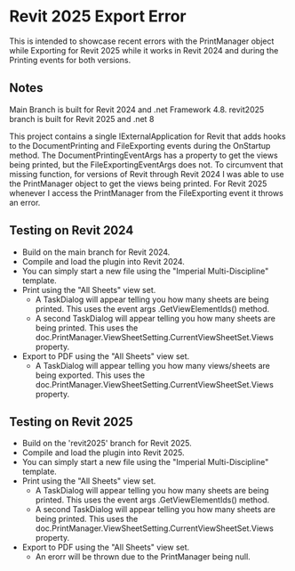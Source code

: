 # Revit 2025 Export Error
This is intended to showcase recent errors with the PrintManager object while Exporting for Revit 2025 while it works in Revit 2024 and during the Printing events for both versions.

## Notes
Main Branch is built for Revit 2024 and .net Framework 4.8. revit2025 branch is built for Revit 2025 and .net 8

This project contains a single IExternalApplication for Revit that adds hooks to the DocumentPrinting and FileExporting events during the OnStartup method. The DocumentPrintingEventArgs has a property to get the views being printed, but the FileExportingEventArgs does not. To circumvent that missing function, for versions of Revit through Revit 2024 I was able to use the PrintManager object to get the views being printed. For Revit 2025 whenever I access the PrintManager from the FileExporting event it throws an error.

## Testing on Revit 2024
- Build on the main branch for Revit 2024.
- Compile and load the plugin into Revit 2024.
- You can simply start a new file using the "Imperial Multi-Discipline"  template.
- Print using the "All Sheets" view set.
  - A TaskDialog will appear telling you how many sheets are being printed. This uses the event args .GetViewElementIds() method.
  - A second TaskDialog will appear telling you how many sheets are being printed. This uses the doc.PrintManager.ViewSheetSetting.CurrentViewSheetSet.Views property.
- Export to PDF using the "All Sheets" view set.
  - A TaskDialog will appear telling you how many views/sheets are being exported. This uses the doc.PrintManager.ViewSheetSetting.CurrentViewSheetSet.Views property.

## Testing on Revit 2025
- Build on the 'revit2025' branch for Revit 2025.
- Compile and load the plugin into Revit 2025.
- You can simply start a new file using the "Imperial Multi-Discipline"  template.
- Print using the "All Sheets" view set.
  - A TaskDialog will appear telling you how many sheets are being printed. This uses the event args .GetViewElementIds() method.
  - A second TaskDialog will appear telling you how many sheets are being printed. This uses the doc.PrintManager.ViewSheetSetting.CurrentViewSheetSet.Views property.
- Export to PDF using the "All Sheets" view set.
  - An erorr will be thrown due to the PrintManager being null.
 
